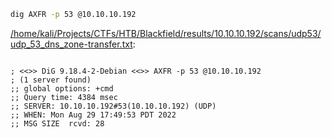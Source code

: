 ```bash
dig AXFR -p 53 @10.10.10.192
```

[/home/kali/Projects/CTFs/HTB/Blackfield/results/10.10.10.192/scans/udp53/udp_53_dns_zone-transfer.txt](file:///home/kali/Projects/CTFs/HTB/Blackfield/results/10.10.10.192/scans/udp53/udp_53_dns_zone-transfer.txt):

```

; <<>> DiG 9.18.4-2-Debian <<>> AXFR -p 53 @10.10.10.192
; (1 server found)
;; global options: +cmd
;; Query time: 4384 msec
;; SERVER: 10.10.10.192#53(10.10.10.192) (UDP)
;; WHEN: Mon Aug 29 17:49:53 PDT 2022
;; MSG SIZE  rcvd: 28



```
